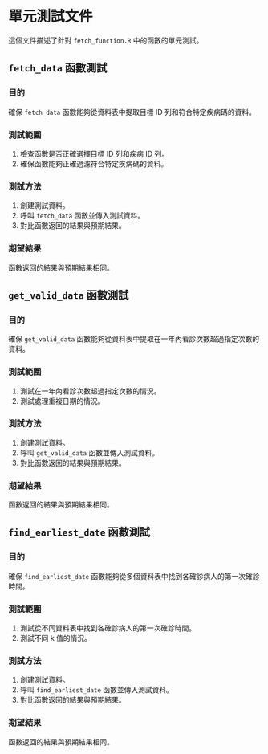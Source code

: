 # 單元測試文件

這個文件描述了針對 `fetch_function.R` 中的函數的單元測試。

## `fetch_data` 函數測試

### 目的
確保 `fetch_data` 函數能夠從資料表中提取目標 ID 列和符合特定疾病碼的資料。

### 測試範圍
1. 檢查函數是否正確選擇目標 ID 列和疾病 ID 列。
2. 確保函數能夠正確過濾符合特定疾病碼的資料。

### 測試方法
1. 創建測試資料。
2. 呼叫 `fetch_data` 函數並傳入測試資料。
3. 對比函數返回的結果與預期結果。

### 期望結果
函數返回的結果與預期結果相同。

## `get_valid_data` 函數測試

### 目的
確保 `get_valid_data` 函數能夠從資料表中提取在一年內看診次數超過指定次數的資料。

### 測試範圍
1. 測試在一年內看診次數超過指定次數的情況。
2. 測試處理重複日期的情況。

### 測試方法
1. 創建測試資料。
2. 呼叫 `get_valid_data` 函數並傳入測試資料。
3. 對比函數返回的結果與預期結果。

### 期望結果
函數返回的結果與預期結果相同。

## `find_earliest_date` 函數測試

### 目的
確保 `find_earliest_date` 函數能夠從多個資料表中找到各確診病人的第一次確診時間。

### 測試範圍
1. 測試從不同資料表中找到各確診病人的第一次確診時間。
2. 測試不同 k 值的情況。

### 測試方法
1. 創建測試資料。
2. 呼叫 `find_earliest_date` 函數並傳入測試資料。
3. 對比函數返回的結果與預期結果。

### 期望結果
函數返回的結果與預期結果相同。
